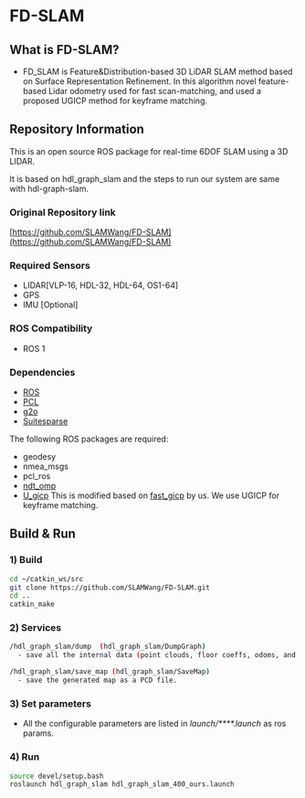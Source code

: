 # FD-SLAM


## What is FD-SLAM?

- FD_SLAM is Feature&Distribution-based 3D LiDAR SLAM method based on Surface Representation Refinement. In this algorithm novel feature-based Lidar odometry used for fast scan-matching, and used a proposed UGICP method for keyframe matching.


## Repository Information

This is an open source ROS package for real-time 6DOF SLAM using a 3D LIDAR.

It is based on hdl_graph_slam and the steps to run our system are same with hdl-graph-slam.

### Original Repository link

[https://github.com/SLAMWang/FD-SLAM](https://github.com/SLAMWang/FD-SLAM)

### Required Sensors

- LIDAR[VLP-16, HDL-32, HDL-64, OS1-64]
- GPS
- IMU [Optional]

### ROS Compatibility

- ROS 1

### Dependencies

- [ROS](http://wiki.ros.org/noetic/Installation/Ubuntu)
- [PCL](https://pointclouds.org/downloads/#linux)
- [g2o](http://wiki.ros.org/g2o)
- [Suitesparse](https://github.com/ethz-asl/suitesparse)

The following ROS packages are required:

- geodesy
- nmea_msgs
- pcl_ros
- [ndt_omp](https://github.com/koide3/ndt_omp)
- [U_gicp](https://github.com/SLAMWang/UGICP) This is modified based on [fast_gicp](https://github.com/SMRT-AIST/fast_gicp) by us. We use UGICP for keyframe matching.

## Build & Run

### 1) Build

```bash
cd ~/catkin_ws/src
git clone https://github.com/SLAMWang/FD-SLAM.git
cd ..
catkin_make
```

### 2) Services

```bash
/hdl_graph_slam/dump  (hdl_graph_slam/DumpGraph)
  - save all the internal data (point clouds, floor coeffs, odoms, and pose graph) to a directory.

/hdl_graph_slam/save_map (hdl_graph_slam/SaveMap)
  - save the generated map as a PCD file.
```

### 3) Set parameters

- All the configurable parameters are listed in _launch/\*\*\*\*.launch_ as ros params.

### 4) Run

```bash
source devel/setup.bash
roslaunch hdl_graph_slam hdl_graph_slam_400_ours.launch
```
